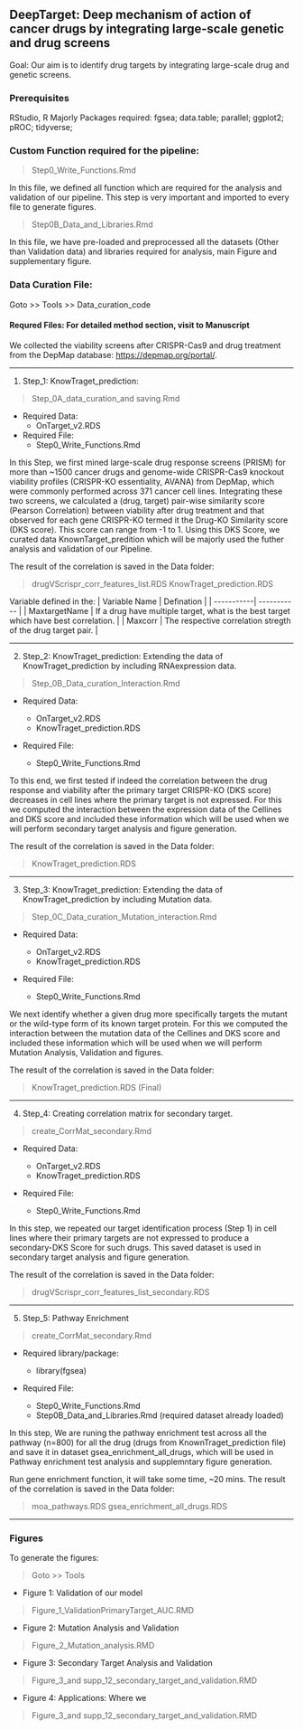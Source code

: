 ## DeepTarget: Deep mechanism of action of cancer drugs by integrating large-scale genetic and drug screens
 Goal: Our aim is to identify drug targets by integrating large-scale drug and genetic screens.
 
### Prerequisites
RStudio, R
Majorly Packages required: fgsea; data.table; parallel; ggplot2; pROC; tidyverse;

### Custom Function required for the pipeline:

> Step0_Write_Functions.Rmd

In this file, we defined all function which are required for the analysis and validation of our pipeline. 
This step is very important and imported to every file to generate figures.

> Step0B_Data_and_Libraries.Rmd

In this file, we have pre-loaded and preprocessed all the datasets (Other than Validation data) and libraries required for analysis, main Figure and supplementary figure.


### Data Curation File: 
Goto >> Tools >> Data_curation_code

#### Requred Files: For detailed method section, visit to Manuscript
We collected the viability screens after CRISPR-Cas9 and drug treatment from the DepMap database: https://depmap.org/portal/. 

---
1) Step_1: KnowTraget_prediction:

> Step_0A_data_curation_and saving.Rmd
* Required Data: 
  * OnTarget_v2.RDS
* Required File: 
  * Step0_Write_Functions.Rmd

In this Step, we first mined large-scale drug response screens (PRISM) for more than ~1500 cancer drugs and genome-wide CRISPR-Cas9 knockout viability profiles (CRISPR-KO essentiality, AVANA) from DepMap, which were commonly performed across 371 cancer cell lines. Integrating these two screens, we calculated a (drug, target) pair-wise similarity score (Pearson Correlation) between viability after drug treatment and that observed for each gene CRISPR-KO termed it the Drug-KO Similarity score (DKS score). This score can range from -1 to 1. Using this DKS Score, we curated data KnownTarget_predition which will be majorly used the futher analysis and validation of our Pipeline. 

The result of the correlation is saved in the Data folder:
> drugVScrispr_corr_features_list.RDS
> KnowTraget_prediction.RDS

Variable defined in the:
| Variable Name | Defination |
| -----------| ----------- | 
| MaxtargetName | If a drug have multiple target, what is the best target which have best correlation. |
| Maxcorr | The respective correlation stregth of the drug target pair. |

---
2) Step_2: KnowTraget_prediction: Extending the data of KnowTraget_prediction by including RNAexpression data.
> Step_0B_Data_curation_Interaction.Rmd
* Required Data: 
  * OnTarget_v2.RDS 
  * KnowTraget_prediction.RDS

* Required File: 
  * Step0_Write_Functions.Rmd

To this end, we first tested if indeed the correlation between the drug response and viability after the primary target CRISPR-KO (DKS score) decreases in cell lines where the primary target is not expressed. For this we computed the interaction between the expression data of the Cellines and DKS score and included these information which will be used when we will perform secondary target analysis and figure generation. 

The result of the correlation is saved in the Data folder:
> KnowTraget_prediction.RDS
---

3) Step_3: KnowTraget_prediction: Extending the data of KnowTraget_prediction by including Mutation data.
> Step_0C_Data_curation_Mutation_interaction.Rmd
* Required Data: 
  * OnTarget_v2.RDS 
  * KnowTraget_prediction.RDS

* Required File: 
  * Step0_Write_Functions.Rmd

We next identify whether a given drug more specifically targets the mutant or the wild-type form of its known target protein. For this we computed the interaction between the mutation data of the Cellines and DKS score and included these information which will be used when we will perform Mutation Analysis, Validation and figures.

The result of the correlation is saved in the Data folder:
> KnowTraget_prediction.RDS (Final)
---

4) Step_4: Creating correlation matrix for secondary target.
> create_CorrMat_secondary.Rmd
* Required Data: 
  * OnTarget_v2.RDS 
  * KnowTraget_prediction.RDS

* Required File: 
  * Step0_Write_Functions.Rmd

In this step, we repeated our target identification process (Step 1) in cell lines where their primary targets are not expressed to produce a secondary-DKS Score for such drugs. This saved dataset is used in secondary target analysis and figure generation.

The result of the correlation is saved in the Data folder:
> drugVScrispr_corr_features_list_secondary.RDS
---

5) Step_5: Pathway Enrichment
> create_CorrMat_secondary.Rmd
* Required library/package: 
  * library(fgsea)
  
* Required File: 
  * Step0_Write_Functions.Rmd
  * Step0B_Data_and_Libraries.Rmd (required dataset already loaded)

In this step, We are runing the pathway enrichment test across all the pathway (n=800) for all the drug (drugs from KnownTraget_prediction file) and save it in dataset gsea_enrichment_all_drugs, which will be used in Pathway enrichment test analysis and supplemntary figure generation.

Run gene enrichment function, it will take some time, ~20 mins. The result of the correlation is saved in the Data folder:
> moa_pathways.RDS
> gsea_enrichment_all_drugs.RDS
---

### Figures

To generate the figures:
> Goto >> Tools 

* Figure 1: Validation of our model



> Figure_1_ValidationPrimaryTarget_AUC.RMD

* Figure 2: Mutation Analysis and Validation

> Figure_2_Mutation_analysis.RMD

* Figure 3: Secondary Target Analysis and Validation

> Figure_3_and supp_12_secondary_target_and_validation.RMD

* Figure 4: Applications: Where we 

> Figure_3_and supp_12_secondary_target_and_validation.RMD




